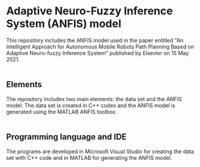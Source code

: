 # Adaptive Neuro-Fuzzy Inference System (ANFIS) model
This repository includes the ANFIS model used in the paper entitled "An Intelligent Approach for Autonomous Mobile Robots Path Planning Based on Adaptive Neuro-fuzzy Inference System" published by Elsevier on 15 May 2021.
<br/>
<br/>
## Elements
The repository includes two main elements: the data set and the ANFIS model. The data set is created in C++ codes and the ANFIS model is generated using the MATLAB ANFIS toolbox.
<br/>
<br/>
## Programming language and IDE
The programs are developed in Microsoft Visual Studio for creating the data set with C++ code and in MATLAB for generating the ANFIS model.
